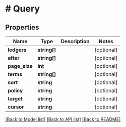 # # Query

## Properties

Name | Type | Description | Notes
------------ | ------------- | ------------- | -------------
**ledgers** | **string[]** |  | [optional]
**after** | **string[]** |  | [optional]
**page_size** | **int** |  | [optional]
**terms** | **string[]** |  | [optional]
**sort** | **string** |  | [optional]
**policy** | **string** |  | [optional]
**target** | **string** |  | [optional]
**cursor** | **string** |  | [optional]

[[Back to Model list]](../../README.md#models) [[Back to API list]](../../README.md#endpoints) [[Back to README]](../../README.md)
